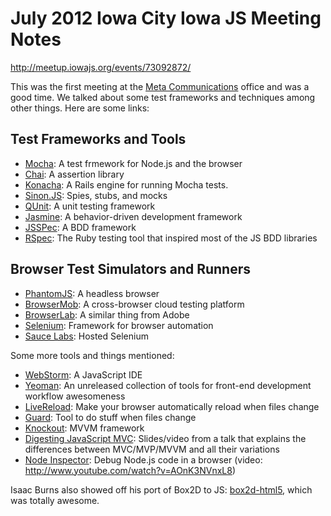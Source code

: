 # July 2012 Iowa City Iowa JS Meeting Notes

http://meetup.iowajs.org/events/73092872/

This was the first meeting at the [Meta Communications](http://www.metacommunications.com/) office and was a good time. We talked about some test frameworks and techniques among other things. Here are some links:

## Test Frameworks and Tools

* [Mocha](http://visionmedia.github.com/mocha/): A test frmework for Node.js and the browser
* [Chai](http://chaijs.com/): A assertion library
* [Konacha](https://github.com/jfirebaugh/konacha): A Rails engine for running Mocha tests.
* [Sinon.JS](http://sinonjs.org/): Spies, stubs, and mocks
* [QUnit](http://qunitjs.com/): A unit testing framework
* [Jasmine](http://pivotal.github.com/jasmine/): A behavior-driven development framework
* [JSSPec](http://code.google.com/p/jsspec/): A BDD framework
* [RSpec](http://rspec.info/): The Ruby testing tool that inspired most of the JS BDD libraries

## Browser Test Simulators and Runners

* [PhantomJS](http://phantomjs.org/): A headless browser
* [BrowserMob](http://www.neustar.biz/enterprise/web-performance): A cross-browser cloud testing platform
* [BrowserLab](https://browserlab.adobe.com/en-us/index.html): A similar thing from Adobe
* [Selenium](http://seleniumhq.org/): Framework for browser automation
* [Sauce Labs](http://saucelabs.com/): Hosted Selenium

Some more tools and things mentioned:

* [WebStorm](http://www.jetbrains.com/webstorm/): A JavaScript IDE
* [Yeoman](http://yeoman.io/): An unreleased collection of tools for front-end development workflow awesomeness
* [LiveReload](http://livereload.com/): Make your browser automatically reload when files change
* [Guard](https://github.com/guard/guard/): Tool to do stuff when files change
* [Knockout](http://knockoutjs.com/): MVVM framework
* [Digesting JavaScript MVC](http://addyosmani.com/blog/digesting-javascript-mvc-pattern-abuse-or-evolution/): Slides/video from a talk that explains the differences between MVC/MVP/MVVM and all their variations
* [Node Inspector](https://github.com/dannycoates/node-inspector/): Debug Node.js code in a browser (video: http://www.youtube.com/watch?v=AOnK3NVnxL8)

Isaac Burns also showed off his port of Box2D to JS: [box2d-html5](http://code.google.com/p/box2d-html5/), which was totally awesome.
